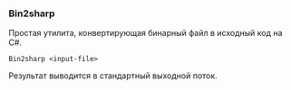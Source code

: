 ﻿### Bin2sharp

Простая утилита, конвертирующая бинарный файл в исходный код на C#.

```
Bin2sharp <input-file>
```

Результат выводится в стандартный выходной поток.
